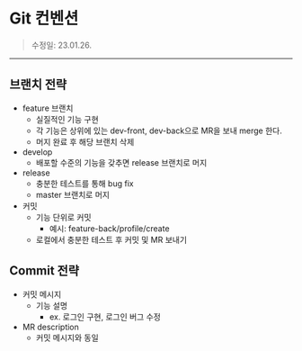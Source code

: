 # Git 컨벤션
>수정일: 23.01.26.

---

## 브랜치 전략

- feature 브랜치
    - 실질적인 기능 구현
    - 각 기능은 상위에 있는 dev-front, dev-back으로 MR을 보내 merge 한다.
    - 머지 완료 후 해당 브랜치 삭제
- develop
    - 배포할 수준의 기능을 갖추면 release 브랜치로 머지
- release
    - 충분한 테스트를 통해 bug fix
    - master 브랜치로 머지
- 커밋
    - 기능 단위로 커밋
        - 예시: feature-back/profile/create
    - 로컬에서 충분한 테스트 후 커밋 및 MR 보내기
    
## Commit 전략
    
- 커밋 메시지
    - 기능 설명
        - ex. 로그인 구현, 로그인 버그 수정
- MR description
    - 커밋 메시지와 동일